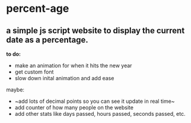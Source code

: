 # **percent-age**
## a simple js script website to display the current date as a percentage.


**to do:**

- make an animation for when it hits the new year
- get custom font
- slow down inital animation and add ease

maybe:
- ~add lots of decimal points so you can see it update in real time~
- add counter of how many people on the website
- add other stats like days passed, hours passed, seconds passed, etc.
